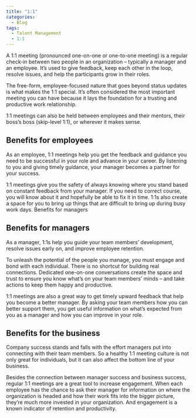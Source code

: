 ```yaml
---
title: "1:1"
categories:
  - Blog
tags:
  - Talent Management
  - 1:1
---
```


A 1:1 meeting (pronounced one-on-one or one-to-one meeting) is a regular check-in between two people in an organization – typically a manager and an employee. It’s used to give feedback, keep each other in the loop, resolve issues, and help the participants grow in their roles.

The free-form, employee-focused nature that goes beyond status updates is what makes the 1:1 special. It’s often considered the most important meeting you can have because it lays the foundation for a trusting and productive work relationship.

1:1 meetings can also be held between employees and their mentors, their boss’s boss (skip-level 1:1), or wherever it makes sense.

<h2>Benefits for employees</h2>

As an employee, 1:1 meetings help you get the feedback and guidance you need to be successful in your role and advance in your career. By listening to you and giving timely guidance, your manager becomes a partner for your success.

1:1 meetings give you the safety of always knowing where you stand based on constant feedback from your manager. If you need to correct course, you will know about it and hopefully be able to fix it in time. 1:1s also create a space for you to bring up things that are difficult to bring up during busy work days.
Benefits for managers

<h2>Benefits for managers</h2>

As a manager, 1:1s help you guide your team members’ development, resolve issues early on, and improve employee retention.

To unleash the potential of the people you manage, you must engage and bond with each individual. There is no shortcut for building real connections. Dedicated one-on-one conversations create the space and trust to ensure you know what’s on your team members’ minds – and take actions to keep them happy and productive.

1:1 meetings are also a great way to get timely upward feedback that help you become a better manager. By asking your team members how you can better support them, you get useful information on what’s expected from you as a manager and how you can improve in your role.

<h2>Benefits for the business</h2>

Company success stands and falls with the effort managers put into connecting with their team members. So a healthy 1:1 meeting culture is not only great for individuals, but it can also affect the bottom line of your business.

Besides the connection between manager success and business success, regular 1:1 meetings are a great tool to increase engagement. When each employee has the chance to ask their manager for information on where the organization is headed and how their work fits into the bigger picture, they’re much more invested in your organization. And engagement is a known indicator of retention and productivity.